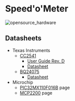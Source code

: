 # **Speed'o'Meter**

![opensource_hardware](https://www.oshwa.org/wp-content/uploads/2014/03/oshw-logo-outline.svg)

## Datasheets

- Texas Instruments
  - [CC2541](http://www.ti.com/product/CC2541)
    - [User Guide Rev. D](http://www.ti.com/lit/ug/swru191f/swru191f.pdf)
    - [Datasheet](http://www.ti.com/lit/ds/symlink/cc2541.pdf)
  - [BQ24075](http://www.ti.com/product/bq24075/)
    - [Datasheet](http://www.ti.com/lit/ds/symlink/bq24075.pdf)
- Microchip
  - [PIC32MX110F016B](https://www.microchip.com/wwwproducts/en/PIC32MX110F016B) page
  - [MCP2200](https://www.microchip.com/wwwproducts/en/MCP2200) page
